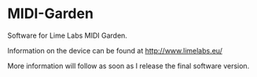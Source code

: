 MIDI-Garden
===========

Software for Lime Labs MIDI Garden.

Information on the device can be found at http://www.limelabs.eu/ 

More information will follow as soon as I release the final software version. 
